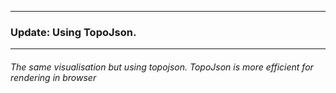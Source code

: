 -----
### Update: Using TopoJson.
------

###### The same visualisation but using topojson. TopoJson is more efficient for rendering in browser
